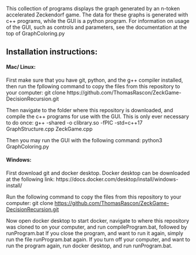 This collection of programs displays the graph generated by an n-token accelerated Zeckendorf game. 
The data for these graphs is generated with c++ programs, while the GUI is a python program. 
For information on usage of the GUI, such as controls and parameters, see the documentation at the top of GraphColoring.py

<h2>Installation instructions:</h2>

<h4>Mac/ Linux:</h4>
First make sure that you have git, python, and the g++ compiler installed, then run the fpllowing command to copy the files from this repository to your computer:
git clone https://github.com/ThomasRascon/ZeckGame-DecisionRecursion.git

Then navigate to the folder where this repository is downloaded, and compile the c++ programs for use with the GUI. This is only ever necessary to do once: 
g++ -shared -o clibrary.so -fPIC -std=c++17 GraphStructure.cpp ZeckGame.cpp 

Then you may run the GUI with the following command:
python3 GraphColoring.py

<h4>Windows:</h4>
First download git and docker desktop. Docker desktop can be downloaded at the following link:
https://docs.docker.com/desktop/install/windows-install/

Run the following command to copy the files from this repository to your computer:
git clone https://github.com/ThomasRascon/ZeckGame-DecisionRecursion.git

Now open docker desktop to start docker, navigate to where this repository was cloned to on your computer, and run compileProgram.bat, followed by runProgram.bat
If you close the program, and want to run it again, simply run the file runProgram.bat again. If you turn off your computer, and want to run the program again, run docker desktop, and run runProgram.bat.

